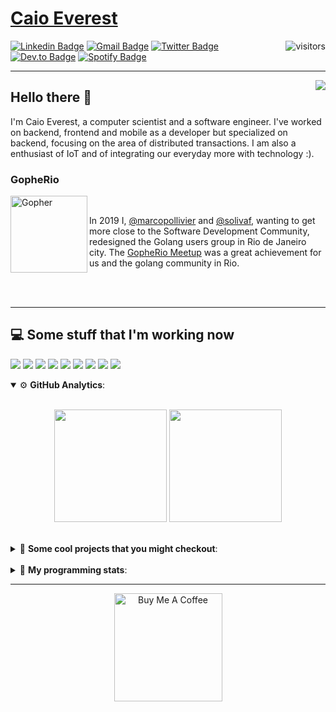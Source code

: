 # [Caio Everest](https://caioeverest.dev)

<img align="right" src="https://visitor-badge.glitch.me/badge?page_id=caioeverest.caioeverest" alt="visitors">

[![Linkedin Badge](https://img.shields.io/badge/-LinkedIn-blue?style=flat-square&logo=Linkedin&logoColor=white&link=https://www.linkedin.com/in/caioeverest/)](https://www.linkedin.com/in/caioeverest/)
[![Gmail Badge](https://img.shields.io/badge/-Gmail-c14438?style=flat-square&logo=Gmail&logoColor=white&link=mailto:mollivier.dev@gmail.com)](mailto:caioeverest.b@gmail.com/)
[![Twitter Badge](https://img.shields.io/badge/-Twitter-1DA1F2?style=flat-square&logo=Twitter&logoColor=white&link=https://twitter.com/caioeverest)](https://twitter.com/caioeverest)
[![Dev.to Badge](https://img.shields.io/badge/-Dev.to-363D44?style=flat-square&logo=Dev.to&logoColor=white&link=https://dev.to/caioeverest)](https://dev.to/caioeverest)
[![Spotify Badge](https://img.shields.io/badge/-Spotify-1ED760?style=flat-square&amp;labelColor=fff&amp;logo=Spotify&link=https://open.spotify.com/user/caio.everest)](https://open.spotify.com/user/caio.everest)

---
<img align="right" src="https://media3.giphy.com/media/Nx0rz3jtxtEre/200.gif"/>

## Hello there 🖖

<p>
    I'm Caio Everest, a computer scientist and a software engineer. I've worked on backend, frontend and mobile as a developer
    but specialized on backend, focusing on the area of distributed transactions. I am also a enthusiast of IoT and of integrating
    our everyday more with technology :).
</p>

### GopheRio

<img align="left" src="https://i.imgur.com/zmxMolD.png" alt="Gopher" width="123em">

<br>
<p>
    In 2019 I, <a href="https://github.com/marcopollivier">@marcopollivier</a> and <a href="https://github.com/solivaf">
    @solivaf</a>, wanting to get more close to the Software Development
    Community, redesigned the Golang users group in Rio de Janeiro city. The <a href="https://www.meetup.com/GopheRio">
    GopheRio Meetup</a> was a great achievement for us and the golang community in Rio.
</p>
<br><br>

---

## 💻 Some stuff that I'm working now

<a href=""><img src="https://img.shields.io/badge/-Go-00ADD8?style=flat-square&logo=go&logoColor=white"></a>
<a href=""><img src="https://img.shields.io/badge/-Rust-4f4f4f?style=flat-square&logo=rust&logoColor=white"></a>
<a href=""><img src="https://img.shields.io/badge/-Python-F7C400?style=flat-square&logo=python&logoColor=white"></a>
<a href=""><img src="https://img.shields.io/badge/-Ruby-980D02?style=flat-square&logo=ruby&logoColor=white"></a>
<a href=""><img src="http://img.shields.io/badge/-Java-007396?style=flat-square&logo=java&logoColor=white"></a>
<a href=""><img src="http://img.shields.io/badge/-Kotlin-7B6BDA?style=flat-square&logo=kotlin&logoColor=white"></a>
<a href=""><img src="http://img.shields.io/badge/-JavaScript-F7DF1E?style=flat-square&logo=JavaScript&logoColor=white"></a>
<a href=""><img src="http://img.shields.io/badge/-Terraform-623CE4?style=flat-square&logo=Terraform&logoColor=white"></a>
<a href=""><img src="http://img.shields.io/badge/-Ansible-171615?style=flat-square&logo=Ansible&logoColor=white"></a>

<details open>
    <summary>⚙ <b>GitHub Analytics</b>: </summary>
    <br>
    <p align="center">
        <img height="180em" src="https://github-readme-stats-eight-theta.vercel.app/api?username=caioeverest&show_icons=true&theme=tokyonight&include_all_commits=true&count_private=true"/>
        <img height="180em" src="https://github-readme-stats-eight-theta.vercel.app/api/top-langs/?username=caioeverest&layout=compact&langs_count=8&theme=tokyonight&include_all_commits=true&count_private=true"/>
    </p>
</details>

<br>

<details>
    <summary>🔨 <b>Some cool projects that you might checkout</b>: </summary>
    <div style="margin-left:3em">
        <li>🌠 <a href="https://github.com/caioeverest/supernova">Supernova</a> - Script that builds a development environment on linux machines</li>
        <li>⚙ <a href="https://github.com/caioeverest/gocfg">Gocfg</a> - A golang library that loads config structs from files with environment interpolation</li>
    </div>
</details>

<br>


<details>
 <summary>🤖 <b>My programming stats</b>: </summary>
<br>
<!--START_SECTION:waka-->
![Code Time](http://img.shields.io/badge/Code%20Time-3%2C356%20hrs%2016%20mins-blue)

**🐱 My GitHub Data** 

> 📦 80.6 kB Used in GitHub's Storage 
 > 
> 🏆 389 Contributions in the Year 2025
 > 
> 🚫 Not Opted to Hire
 > 
> 📜 42 Public Repositories 
 > 
> 🔑 9 Private Repositories 
 > 
**I'm an Early 🐤** 

```text
🌞 Morning                954 commits         ████░░░░░░░░░░░░░░░░░░░░░   17.84 % 
🌆 Daytime                2630 commits        ████████████░░░░░░░░░░░░░   49.19 % 
🌃 Evening                1227 commits        ██████░░░░░░░░░░░░░░░░░░░   22.95 % 
🌙 Night                  536 commits         ███░░░░░░░░░░░░░░░░░░░░░░   10.02 % 
```
📅 **I'm Most Productive on Wednesday** 

```text
Monday                   745 commits         ███░░░░░░░░░░░░░░░░░░░░░░   13.93 % 
Tuesday                  1271 commits        ██████░░░░░░░░░░░░░░░░░░░   23.77 % 
Wednesday                1422 commits        ███████░░░░░░░░░░░░░░░░░░   26.59 % 
Thursday                 534 commits         ██░░░░░░░░░░░░░░░░░░░░░░░   09.99 % 
Friday                   966 commits         █████░░░░░░░░░░░░░░░░░░░░   18.07 % 
Saturday                 164 commits         █░░░░░░░░░░░░░░░░░░░░░░░░   03.07 % 
Sunday                   245 commits         █░░░░░░░░░░░░░░░░░░░░░░░░   04.58 % 
```


📊 **This Week I Spent My Time On** 

```text
💬 Programming Languages: 
YAML                     2 hrs 56 mins       ████████░░░░░░░░░░░░░░░░░   32.58 % 
Go                       2 hrs 53 mins       ████████░░░░░░░░░░░░░░░░░   31.97 % 
Protocol Buffer          1 hr 15 mins        ███░░░░░░░░░░░░░░░░░░░░░░   13.90 % 
fish                     54 mins             ███░░░░░░░░░░░░░░░░░░░░░░   10.04 % 
Other                    25 mins             █░░░░░░░░░░░░░░░░░░░░░░░░   04.70 % 

🔥 Editors: 
Cursor                   5 hrs 40 mins       ████████████████░░░░░░░░░   62.76 % 
Neovim                   3 hrs 22 mins       █████████░░░░░░░░░░░░░░░░   37.24 % 

💻 Operating System: 
Mac                      9 hrs 2 mins        █████████████████████████   100.00 % 
```

**I Mostly Code in Go** 

```text
Go                       42 repos            ████████████░░░░░░░░░░░░░   49.41 % 
Shell                    5 repos             █░░░░░░░░░░░░░░░░░░░░░░░░   05.88 % 
Java                     4 repos             █░░░░░░░░░░░░░░░░░░░░░░░░   04.71 % 
Nix                      1 repo              ░░░░░░░░░░░░░░░░░░░░░░░░░   01.18 % 
Lua                      1 repo              ░░░░░░░░░░░░░░░░░░░░░░░░░   01.18 % 
```




 Last Updated on 14/08/2025 02:45:01 UTC
<!--END_SECTION:waka-->
</details>

---

<p align="center">
    <a href="https://www.buymeacoffee.com/caioeverest" target="_blank">
        <img src="https://az743702.vo.msecnd.net/cdn/kofi3.png?v=a" alt="Buy Me A Coffee" width="173em">
    </a>
</p>

